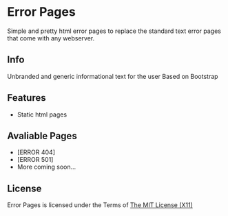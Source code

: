 # Error Pages  #
Simple and pretty html error pages to replace the standard text error pages that come with any webserver.

## Info ##
Unbranded and generic informational text for the user
Based on Bootstrap

## Features ##
* Static html pages

## Avaliable Pages ##
* [ERROR 404]
* [ERROR 501]
* More coming soon...

## License ##
Error Pages is licensed under the Terms of [The MIT License (X11)](http://opensource.org/licenses/MIT)
